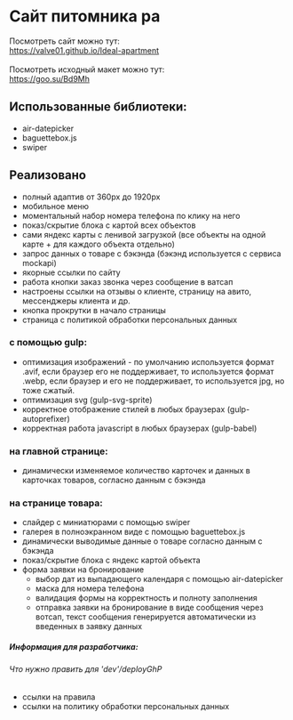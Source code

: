 # Сайт питомника ра

Посмотреть сайт можно тут:<br>
<https://valve01.github.io/Ideal-apartment><br>
<br>
Посмотреть исходный макет можно тут:<br>
<https://goo.su/Bd9Mh>


## Использованные библиотеки:
- air-datepicker
- baguettebox.js
- swiper

## Реализовано
- полный адаптив от 360px до 1920px
- мобильное меню
- моментальный набор номера телефона по клику на него
- показ/скрытие блока с картой всех объектов
- сами яндекс карты с ленивой загрузкой (все объекты на одной карте + для каждого объекта отдельно)
- запрос данных о товаре с бэкэнда (бэкэнд используется с сервиса mockapi)
- якорные ссылки по сайту
- работа кнопки заказ звонка через сообщение в ватсап
- настроены ссылки на отзывы о клиенте, страницу на авито, мессенджеры клиента и др.
- кнопка прокрутки в начало страницы
- страница с политикой обработки персональных данных

### с помощью gulp:
- оптимизация изображений - по умолчанию используется формат .avif, если браузер его не поддерживает, то используется формат .webp, если браузер и его не поддерживает, то используется jpg, но тоже сжатый.
- оптимизация svg (gulp-svg-sprite)
- корректное отображение стилей в любых браузерах (gulp-autoprefixer)
- корректная работа javascript в любых браузерах (gulp-babel)

### на главной странице: 
- динамически изменяемое количество карточек и данных в карточках товаров, согласно данным с бэкэнда

### на странице товара:
- слайдер с миниатюрами с помощью swiper
- галерея в полноэкранном виде с помощью baguettebox.js
- динамически выводимые данные о товаре согласно данным с бэкэнда
- показ/скрытие блока с яндекс картой объекта
- форма заявки на бронирование
  - выбор дат из выпадающего календаря с помощью air-datepicker
  - маска для номера телефона
  - валидация формы на корректность и полноту заполнения
  - отправка заявки на бронирование в виде сообщения через вотсап, текст сообщения генерируется автоматически из введенных в заявку данных

##### Информация для разработчика:
###### Что нужно править для 'dev'/deployGhP

- ссылки на правила 
- ссылки на политику обработки персональных данных